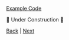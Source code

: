 
[Example Code](example-code/part-10.js)

🚧 Under Construction 🚧

[Back](part-9.md) | [Next](part-11.md)